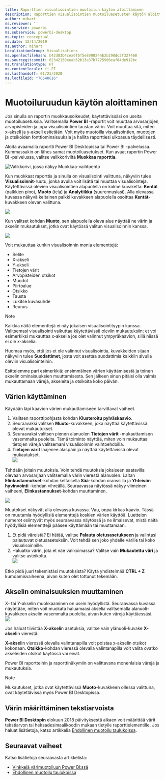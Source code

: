 ```yaml
---
title: Raporttien visualisointien muotoilun käytön aloittaminen
description: Raporttien visualisointien muotoiluasetusten käytön aloittaminen
author: mihart
ms.reviewer: ''
ms.service: powerbi
ms.subservice: powerbi-desktop
ms.topic: conceptual
ms.date: 12/14/2019
ms.author: mihart
LocalizationGroup: Visualizations
ms.openlocfilehash: b42d83b4cea6f5f5e8908244b2b298dc3f327468
ms.sourcegitcommit: 02342150eeab52b13a37b7725900eaf84de912bc
ms.translationtype: HT
ms.contentlocale: fi-FI
ms.lasthandoff: 01/23/2020
ms.locfileid: "76540616"
---
```

# <a name="getting-started-with-the-formatting-pane"></a>Muotoiluruudun käytön aloittaminen
Jos sinulla on raportin muokkausoikeudet, käytettävissäsi on useita muotoiluasetuksia. Valitsemalla **Power BI** -raportit voit muuttaa arvosarjojen, arvopisteiden ja jopa visualisointien taustan värin. Voit muuttaa sitä, miten x-akseli ja y-akseli esitetään. Voit myös muotoilla visualisointien, muotojen ja otsikoiden fonttiominaisuuksia ja hallita raporttiesi ulkoasua täydellisesti.

Aloita avaamalla raportti Power BI Desktopissa tai Power BI -palvelussa. Kummassakin on lähes samat muotoiluasetukset. Kun avaat raportin Power BI -palvelussa, valitse valikkoriviltä **Muokkaa raporttia**.  

![Valikkorivi, jossa näkyy Muokkaa-vaihtoehto](media/service-getting-started-with-color-formatting-and-axis-properties/power-bi-edit.png)

Kun muokkaat raporttia ja sinulla on visualisointi valittuna, näkyviin tulee **Visualisoinnit**-ruutu, jonka avulla voit lisätä tai muuttaa visualisointeja. Käytettävissä olevien visualisointien alapuolella on kolme kuvaketta: **Kentät** (palkkien pino), **Muoto** (tela) ja **Analytiikka** (suurennuslasi). Alla olevassa kuvassa näkyvä keltainen palkki kuvakkeen alapuolella osoittaa **Kentät**-kuvakkeen olevan valittuna.

![](media/service-getting-started-with-color-formatting-and-axis-properties/gettingstartedcolor_2a.png)

Kun valitset kohdan **Muoto**, sen alapuolella oleva alue näyttää ne värin ja akselin mukautukset, jotka ovat käytössä valitun visualisoinnin kanssa.  

![](media/service-getting-started-with-color-formatting-and-axis-properties/gettingstartedcolor_3a.png)

Voit mukauttaa kunkin visualisoinnin monia elementtejä:

* Selite
* X-akseli
* Y-akseli
* Tietojen värit
* Arvopisteiden otsikot
* Muodot
* Piirtoalue
* Otsikko
* Tausta
* Lukitse kuvasuhde
* Reunus

> [!NOTE]
>  
> Kaikkia näitä elementtejä ei näy jokaisen visualisointityypin kanssa. Valitsemasi visualisointi vaikuttaa käytettävissä oleviin mukautuksiin; et voi esimerkiksi mukauttaa x-akselia jos olet valinnut ympyräkaavion, sillä niissä ei ole x-akselia.

Huomaa myös, että jos et ole valinnut visualisointia, kuvakkeiden sijaan näkyviin tulee **Suodattimet**, josta voit asettaa suodattimia kaikkiin sivulla oleviin visualisointeihin.

Esittelemme pari esimerkkiä: ensimmäinen värien käyttämisestä ja toinen akselin ominaisuuksien muuttamisesta. Sen jälkeen sinun pitäisi olla valmis mukauttamaan värejä, akseleita ja otsikoita koko päivän.

## <a name="working-with-colors"></a>Värien käyttäminen

Käydään läpi kaavion värien mukauttamiseen tarvittavat vaiheet.

1. Valitsen raporttipohjasta kohdan **Klusteroitu pylväskaavio**.
2. Seuraavaksi valitsen **Muoto**-kuvakkeen, joka näyttää käytettävissä olevat mukautukset.
3. Seuraavaksi valitsen pienen alanuolen **Tietojen värit** -mukauttamisen vasemmalta puolelta. Tämä toiminto näyttää, miten voin mukauttaa tietojen värejä valitsemani visualisoinnin vaihtoehdoilla.
4. **Tietojen värit** laajenee alaspäin ja näyttää käytettävissä olevat mukautukset.  
   ![](media/service-getting-started-with-color-formatting-and-axis-properties/gettingstartedcolor_4a.png)

Tehdään joitain muutoksia. Voin tehdä muutoksia jokaiseen saatavilla olevaan arvosarjaan valitsemalla värin vierestä alanuolen. Laitan **Elinkustannukset**-kohdan keltaisella **Sää**-kohdan oranssilla ja **Yhteisön hyvinvointi** -kohdan vihreällä. Seuraavassa näytössä näkyy viimeinen vaiheeni, **Elinkustannukset**-kohdan muuttaminen.  

![](media/service-getting-started-with-color-formatting-and-axis-properties/gettingstartedcolor_5a.png)

Muutokset näkyvät alla olevassa kuvassa. Vau, onpa kirkas kaavio. Tässä on muutamia hyödyllisiä elementtejä koskien värien käyttöä. Luettelon numerot esiintyvät myös seuraavassa näytössä ja ne ilmaisevat, mistä näitä hyödyllisiä elementtejä pääsee käyttämään tai muuttamaan.

1. Et pidä väreistä? Ei hätää, valitse **Palauta oletusasetukseen** ja valintasi palautuvat oletusasetuksiin. Voit tehdä sen joko yhdelle värille tai koko visualisoinnille.
2. Haluatko värin, jota et näe valikoimassa? Valitse vain **Mukautettu väri** ja valitse asteikolta.  
   ![](media/service-getting-started-with-color-formatting-and-axis-properties/gettingstartedcolor_6a.png)

Etkö pidä juuri tekemistäsi muutoksista? Käytä yhdistelmää **CTRL + Z** kumoamisvaiheena, aivan kuten olet tottunut tekemään.

## <a name="changing-axis-properties"></a>Akselin ominaisuuksien muuttaminen

X- tai Y-akselin muokkaaminen on usein hyödyllistä. Seuraavassa kuvassa näytetään, miten voit muokata haluamaasi akselia valitsemalla alanuoli-kuvakkeen akselin vasemmalta puolelta, aivan kuten värejä käyttäessäsi.  
![](media/service-getting-started-with-color-formatting-and-axis-properties/gettingstartedcolor_7a.png)

Jos haluat tiivistää **X-akseli**n asetuksia, valitse vain ylänuoli-kuvake **X-akseli**n vierestä.

**X-akseli**n vieressä olevalla valintanapilla voit poistaa x-akselin otsikot kokonaan. **Otsikko**-kohdan vieressä olevalla valintanapilla voit valita ovatko akseleiden otsikot käytössä vai eivät.  

Power BI raportteihin ja raporttinäkymiin on valittavana monenlaisia värejä ja mukautuksia.

> [!NOTE]
>  
> Mukautukset, jotka ovat käytettävissä **Muoto**-kuvakkeen ollessa valittuna, ovat käytettävissä myös Power BI Desktopissa.

## <a name="setting-color-from-text-values"></a>Värin määrittäminen tekstiarvoista

**Power BI Desktopin** elokuun 2018 päivityksestä alkaen voit määrittää värit tekstiarvon tai heksadesimaalikoodin mukaan tietylle raporttielementille. Jos haluat lisätietoja, katso artikkelia [Ehdollinen muotoilu taulukoissa](../desktop-conditional-table-formatting.md).


## <a name="next-steps"></a>Seuraavat vaiheet
Katso lisätietoja seuraavasta artikkelista:  

* [Vinkkejä värimuotoiluun Power BI:ssä](service-tips-and-tricks-for-color-formatting.md)  
* [Ehdollinen muotoilu taulukoissa](../desktop-conditional-table-formatting.md)

